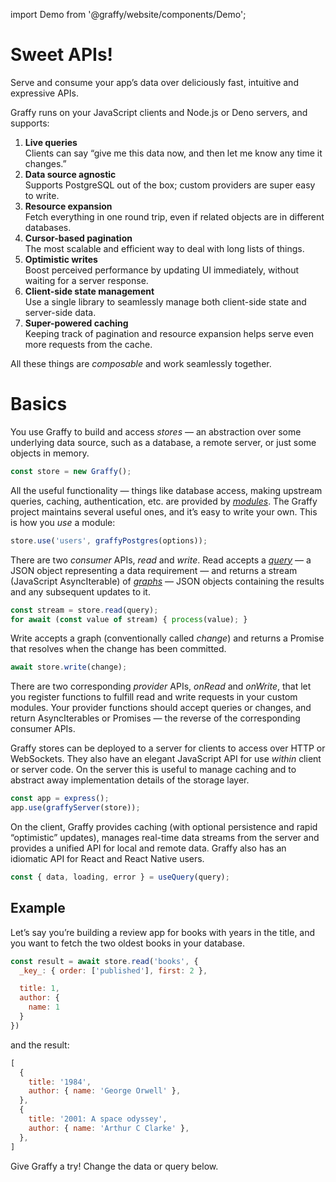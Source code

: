 import Demo from '@graffy/website/components/Demo';

# Sweet APIs!

Serve and consume your app’s data over deliciously fast, intuitive and expressive APIs.

Graffy runs on your JavaScript clients and Node.js or Deno servers, and supports:

1. **Live queries**<br />
  Clients can say “give me this data now, and then let me know any time it changes.”
1. **Data source agnostic**<br />
  Supports PostgreSQL out of the box; custom providers are super easy to write.
1. **Resource expansion**<br />
  Fetch everything in one round trip, even if related objects are in different databases.
1. **Cursor-based pagination**<br />
  The most scalable and efficient way to deal with long lists of things.
1. **Optimistic writes**<br />
  Boost perceived performance by updating UI immediately, without waiting for a server response.
1. **Client-side state management**<br />
  Use a single library to seamlessly manage both client-side state and server-side data.
1. **Super-powered caching**<br />
  Keeping track of pagination and resource expansion helps serve even more requests from the cache.

All these things are _composable_ and work seamlessly together.

# Basics

You use Graffy to build and access *stores* — an abstraction over some underlying data source, such as a database, a remote server, or just some objects in memory.

```jsx
const store = new Graffy();
```

All the useful functionality — things like database access, making upstream queries, caching, authentication, etc. are provided by [*modules*](/reference/modules). The Graffy project maintains several useful ones, and it’s easy to write your own. This is how you *use* a module:

```jsx
store.use('users', graffyPostgres(options));
```

There are two *consumer* APIs, *read* and *write*. Read accepts a [*query*](/reference/structs#query) — a JSON object representing a data requirement — and returns a stream (JavaScript AsyncIterable) of [*graphs*](/reference/structs#graph) — JSON objects containing the results and any subsequent updates to it.

```jsx
const stream = store.read(query);
for await (const value of stream) { process(value); }
```

Write accepts a graph (conventionally called *change*) and returns a Promise that resolves when the change has been committed.

```jsx
await store.write(change);
```

There are two corresponding *provider* APIs, *onRead* and *onWrite*, that let you register functions to fulfill read and write requests in your custom modules. Your provider functions should accept queries or changes, and return AsyncIterables or Promises — the reverse of the corresponding consumer APIs.

Graffy stores can be deployed to a server for clients to access over HTTP or WebSockets. They also have an elegant JavaScript API for use *within* client or server code. On the server this is useful to manage caching and to abstract away implementation details of the storage layer.

```jsx
const app = express();
app.use(graffyServer(store));
```

On the client, Graffy provides caching (with optional persistence and rapid “optimistic” updates), manages real-time data streams from the server and provides a unified API for local and remote data. Graffy also has an idiomatic API for React and React Native users.

```jsx
const { data, loading, error } = useQuery(query);
```


## Example

Let’s say you’re building a review app for books with years in the title, and you want to fetch the two oldest books in your database.

```js
const result = await store.read('books', {
  _key_: { order: ['published'], first: 2 },

  title: 1,
  author: {
    name: 1
  }
})
```
and the result:
```js
[
  {
    title: '1984',
    author: { name: 'George Orwell' },
  },
  {
    title: '2001: A space odyssey',
    author: { name: 'Arthur C Clarke' },
  },
]
```

Give Graffy a try! Change the data or query below.

<Demo />
